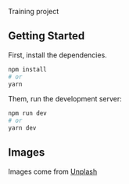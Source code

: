Training project

## Getting Started

First, install the dependencies.

```bash
npm install
# or
yarn
```

Them, run the development server:

```bash
npm run dev
# or
yarn dev
```

## Images

Images come from [Unplash](https://unsplash.com/)

